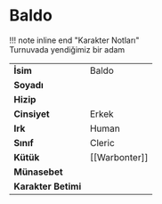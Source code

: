 # Baldo   
!!! note inline end "Karakter Notları"  
	Turnuvada yendiğimiz bir adam     
  
|  |  |  
|---|---|  
| **İsim** | Baldo |  
| **Soyadı** |  |  
| **Hizip** |  |  
| **Cinsiyet** | Erkek |  
| **Irk** | Human |  
| **Sınıf** | Cleric |  
| **Kütük** | [[Warbonter]] |  
| **Münasebet** |  |  
| **Karakter Betimi** |  |  
  
  
